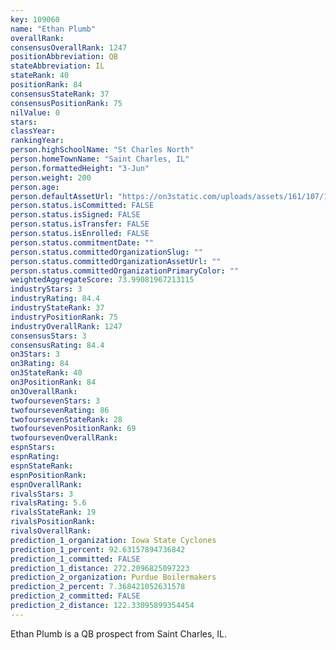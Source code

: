 ```yaml
---
key: 109060
name: "Ethan Plumb"
overallRank: 
consensusOverallRank: 1247
positionAbbreviation: QB
stateAbbreviation: IL
stateRank: 40
positionRank: 84
consensusStateRank: 37
consensusPositionRank: 75
nilValue: 0
stars: 
classYear: 
rankingYear: 
person.highSchoolName: "St Charles North"
person.homeTownName: "Saint Charles, IL"
person.formattedHeight: "3-Jun"
person.weight: 200
person.age: 
person.defaultAssetUrl: "https://on3static.com/uploads/assets/161/107/107161.png"
person.status.isCommitted: FALSE
person.status.isSigned: FALSE
person.status.isTransfer: FALSE
person.status.isEnrolled: FALSE
person.status.commitmentDate: ""
person.status.committedOrganizationSlug: ""
person.status.committedOrganizationAssetUrl: ""
person.status.committedOrganizationPrimaryColor: ""
weightedAggregateScore: 73.99081967213115
industryStars: 3
industryRating: 84.4
industryStateRank: 37
industryPositionRank: 75
industryOverallRank: 1247
consensusStars: 3
consensusRating: 84.4
on3Stars: 3
on3Rating: 84
on3StateRank: 40
on3PositionRank: 84
on3OverallRank: 
twofoursevenStars: 3
twofoursevenRating: 86
twofoursevenStateRank: 28
twofoursevenPositionRank: 69
twofoursevenOverallRank: 
espnStars: 
espnRating: 
espnStateRank: 
espnPositionRank: 
espnOverallRank: 
rivalsStars: 3
rivalsRating: 5.6
rivalsStateRank: 19
rivalsPositionRank: 
rivalsOverallRank: 
prediction_1_organization: Iowa State Cyclones
prediction_1_percent: 92.63157894736842
prediction_1_committed: FALSE
prediction_1_distance: 272.2096825097223
prediction_2_organization: Purdue Boilermakers
prediction_2_percent: 7.368421052631578
prediction_2_committed: FALSE
prediction_2_distance: 122.33095899354454
---
```

Ethan Plumb is a QB prospect from Saint Charles, IL.